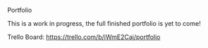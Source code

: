 Portfolio

This is a work in progress, the full finished portfolio is yet to come!

Trello Board: https://trello.com/b/iWmE2Caj/portfolio
